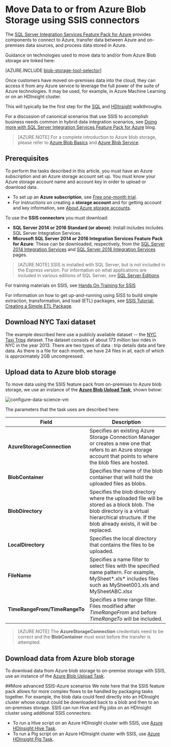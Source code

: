 <properties
	pageTitle="Move Data to or from Azure Blob Storage using SSIS connectors | Microsoft Azure"
	description="Move Data to or from Azure Blob Storage using SSIS connectors."
	services="machine-learning,storage"
	documentationCenter=""
	authors="bradsev"
	manager="jhubbard"
	editor="cgronlun" />

<tags
	ms.service="machine-learning"
	ms.workload="data-services"
	ms.tgt_pltfrm="na"
	ms.devlang="na"
	ms.topic="article"
	ms.date="06/14/2016"
	ms.author="bradsev" />

# Move Data to or from Azure Blob Storage using SSIS connectors

The [SQL Server Integration Services Feature Pack for Azure](https://msdn.microsoft.com/library/mt146770.aspx) provides components to connect to Azure, transfer data between Azure and on-premises data sources, and process data stored in Azure.

Guidance on technologies used to move data to and/or from Azure Blob storage are linked here:

[AZURE.INCLUDE [blob-storage-tool-selector](../../includes/machine-learning-blob-storage-tool-selector.md)]


Once customers have moved on-premises data into the cloud, they can access it from any Azure service to leverage the full power of the suite of Azure technologies. It may be used, for example, in Azure Machine Learning or on an HDInsight cluster.

This will typically be the first step for the [SQL](machine-learning-data-science-process-sql-walkthrough.md) and [HDInsight](machine-learning-data-science-process-hive-walkthrough.md) walkthroughs.

For a discussion of canonical scenarios that use SSIS to accomplish business needs common in hybrid data integration scenarios, see [Doing more with SQL Server Integration Services Feature Pack for Azure](http://blogs.msdn.com/b/ssis/archive/2015/06/25/doing-more-with-sql-server-integration-services-feature-pack-for-azure.aspx) blog.

> [AZURE.NOTE] For a complete introduction to Azure blob storage, please refer to [Azure Blob Basics](../storage/storage-dotnet-how-to-use-blobs.md) and  [Azure Blob Service](https://msdn.microsoft.com/library/azure/dd179376.aspx).

## Prerequisites

To perform the tasks described in this article, you must have an Azure subscription and an Azure storage account  set up. You must know your Azure storage account name and account key in order to upload or download data.

- To set up an **Azure subscription**, see [Free one-month trial](https://azure.microsoft.com/pricing/free-trial/).
- For instructions on creating a **storage account** and for getting account and key information, see [About Azure storage accounts](../storage/storage-create-storage-account.md).


To use the **SSIS connectors** you must download:

- **SQL Server 2014 or 2016 Standard (or above)**: Install includes includes SQL Server Integration Services.
- **Microsoft SQL Server 2014 or 2016 Integration Services Feature Pack for Azure**: These can be downloaded, respectively, from the [SQL Server 2014 Integration Services](http://www.microsoft.com/download/details.aspx?id=47366) and [SQL Server 2016 Integration Services](https://www.microsoft.com/download/details.aspx?id=49492) pages.

> [AZURE.NOTE] SSIS is installed with SQL Server, but is not included in the Express version. For information on what applications are included in various editions of SQL Server, see [SQL Server Editions](http://www.microsoft.com/en-us/server-cloud/products/sql-server-editions/)

For training materials on SSIS, see [Hands On Training for SSIS](http://www.microsoft.com/download/details.aspx?id=20766)

For information on how to get up-and-running using SISS to build simple extraction, transformation, and load (ETL) packages, see [SSIS Tutorial: Creating a Simple ETL Package](https://msdn.microsoft.com/library/ms169917.aspx).

## Download NYC Taxi dataset  
The example described here use a publicly available dataset -- the [NYC Taxi Trips](http://www.andresmh.com/nyctaxitrips/) dataset. The dataset consists of about 173 million taxi rides in NYC in the year 2013. There are two types of data : trip details data and fare data. As there is a file for each month, we have 24 files in all, each of which is approximately 2GB uncompressed.


## Upload data to Azure blob storage
To move data using the SSIS feature pack from on-premises to Azure blob storage, we use an instance of the [**Azure Blob Upload Task**](https://msdn.microsoft.com/library/mt146776.aspx), shown below:

![configure-data-science-vm](./media/machine-learning-data-science-move-data-to-azure-blob-using-ssis/ssis-azure-blob-upload-task.png)


The parameters that the task uses are described here:


Field|Description|
----------------------|----------------|
**AzureStorageConnection**|Specifies an existing Azure Storage Connection Manager or creates a new one that refers to an Azure storage account that points to where the blob files are hosted.|
**BlobContainer**|Specifies the name of the blob container that will hold the uploaded files as blobs.|
**BlobDirectory**|Specifies the blob directory where the uploaded file will be stored as a block blob. The blob directory is a virtual hierarchical structure. If the blob already exists, it will be replaced.|
**LocalDirectory**|Specifies the local directory that contains the files to be uploaded.|
**FileName**|Specifies a name filter to select files with the specified name pattern. For example, MySheet\*.xls\* includes files such as MySheet001.xls and MySheetABC.xlsx|
**TimeRangeFrom/TimeRangeTo**|Specifies a time range filter. Files modified after *TimeRangeFrom* and before *TimeRangeTo* will be included.|


> [AZURE.NOTE] The **AzureStorageConnection** credentials need to be correct and the **BlobContainer** must exist before the transfer is attempted.

## Download data from Azure blob storage

To download data from Azure blob storage to on-premise storage with SSIS, use an instance of the [Azure Blob Upload Task](https://msdn.microsoft.com/library/mt146779.aspx).

##More advanced SSIS-Azure scenarios
We note here that the SSIS feature pack allows for more complex flows to be handled by packaging tasks together. For example, the blob data could feed directly into an HDInsight cluster whose output could be downloaded back to a blob and then to an on-premises storage. SSIS can run Hive and Pig jobs on an HDInsight cluster using additional SSIS connectors:

- To run a Hive script on an Azure HDInsight cluster with SSIS, use [Azure HDInsight Hive Task](https://msdn.microsoft.com/library/mt146771.aspx).
- To run a Pig script on an Azure HDInsight cluster with SSIS, use [Azure HDInsight Pig Task](https://msdn.microsoft.com/library/mt146781.aspx).
